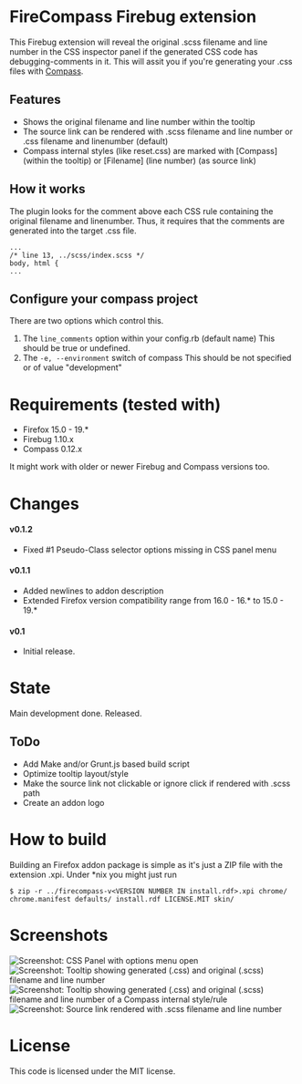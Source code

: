 # FireCompass Firebug extension

This Firebug extension will reveal the original .scss filename and line number in the CSS inspector panel if the generated CSS code has debugging-comments in it.
This will assit you if you're generating your .css files with [Compass](http://compass-style.org/).

## Features

* Shows the original filename and line number within the tooltip
* The source link can be rendered with .scss filename and line number or .css filename and linenumber (default) 
* Compass internal styles (like reset.css) are marked with \[Compass\] (within the tooltip) or \[Filename\] (line number) (as source link)


## How it works


The plugin looks for the comment above each CSS rule containing the original filename and linenumber.
Thus, it requires that the comments are generated into the target .css file.

```
...
/* line 13, ../scss/index.scss */
body, html {
...
```


## Configure your compass project

There are two options which control this.

1. The `line_comments` option within your config.rb (default name)
   This should be true or undefined.
2. The `-e, --environment` switch of compass
   This should be not specified or of value "development" 


# Requirements (tested with) 

* Firefox 15.0 - 19.*
* Firebug 1.10.x
* Compass 0.12.x

It might work with older or newer Firebug and Compass versions too.

# Changes

#### v0.1.2

* Fixed #1 Pseudo-Class selector options missing in CSS panel menu

#### v0.1.1
* Added newlines to addon description
* Extended Firefox version compatibility range from 16.0 - 16.* to 15.0 - 19.* 
 
#### v0.1
* Initial release.

# State

Main development done. Released.


## ToDo

* Add Make and/or Grunt.js based build script
* Optimize tooltip layout/style 
* Make the source link not clickable or ignore click if rendered with .scss path 
* Create an addon logo

# How to build

Building an Firefox addon package is simple as it's just a ZIP file with the extension .xpi. Under \*nix you might just run

```
$ zip -r ../firecompass-v<VERSION NUMBER IN install.rdf>.xpi chrome/ chrome.manifest defaults/ install.rdf LICENSE.MIT skin/
```

# Screenshots

![Screenshot: CSS Panel with options menu open](https://raw.github.com/is-already-taken/firecompass/master/doc/screenshot_firecompass_css_panel_options_menu.png "CSS Panel with options menu open")
![Screenshot: Tooltip showing generated (.css) and original (.scss) filename and line number](https://raw.github.com/is-already-taken/firecompass/master/doc/screenshot_firecompass_showing_tooltip_compass_internal_rule.png "Tooltip showing generated (.css) and original (.scss) filename and line number")
![Screenshot: Tooltip showing generated (.css) and original (.scss) filename and line number of a Compass internal style/rule](https://raw.github.com/is-already-taken/firecompass/master/doc/screenshot_firecompass_showing_tooltip_normal_rule.png "Tooltip showing generated (.css) and original (.scss) filename and line number of a Compass internal style/rule")
![Screenshot: Source link rendered with .scss filename and line number](https://raw.github.com/is-already-taken/firecompass/master/doc/screenshot_firecompass_source_link_rendered_with_scss_filename_and_line.png "Source link rendered with .scss filename and line number")


# License 

This code is licensed under the MIT license.

